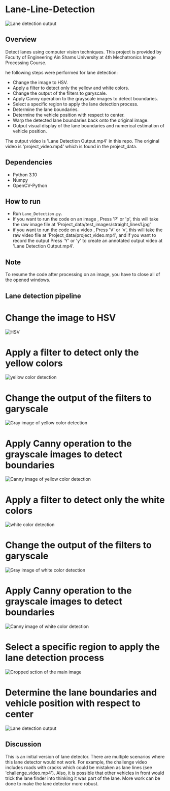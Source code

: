 # Lane-Line-Detection
![Lane detection output](https://user-images.githubusercontent.com/68200593/165641851-3e0d67db-66d9-4aff-aa86-96fb17bc7e6f.JPG)
## Overview
Detect lanes using computer vision techniques. This project is provided by Faculty of Engineering Ain Shams University at 4th Mechatronics Image Processing Course.

he following steps were performed for lane detection:

* Change the image to HSV.
* Apply a filter to detect only the yellow and white colors.
* Change the output of the filters to garyscale.
* Apply Canny operation to the grayscale images to detect boundaries.
* Select a specific region to apply the lane detection process.
* Determine the lane boundaries.
* Determine the vehicle position with respect to center.
* Warp the detected lane boundaries back onto the original image.
* Output visual display of the lane boundaries and numerical estimation of vehicle position.

The output video is 'Lane Detection Output.mp4' in this repo. The original video is 'project_video.mp4' which is found in the project_data.

## Dependencies
* Python 3.10
* Numpy
* OpenCV-Python

## How to run
* Run `Lane_Detection.py`.
* If you want to run the code on an image , Press 'P' or 'p', this will take the raw image file at 'Project_data/test_images/straight_lines1.jpg'
* if you want to run the code on a video , Press 'V' or 'v', this will take the raw video file at 'Project_data/project_video.mp4', and if you want to record the output Press 'Y' or 'y' to create an annotated output video at 'Lane Detection Output.mp4'.

## Note
To resume the code after processing on an image, you have to close all of the opened windows.

## Lane detection pipeline

# Change the image to HSV
![HSV](https://user-images.githubusercontent.com/68200593/165647444-579f462b-d9ac-435b-8871-b5f891cae8a2.JPG)

# Apply a filter to detect only the yellow colors
![yellow color detection](https://user-images.githubusercontent.com/68200593/165647487-7edebb8d-1677-4edc-87ec-edd6c69d14d3.JPG)

# Change the output of the filters to garyscale
![Gray image of yellow color detection](https://user-images.githubusercontent.com/68200593/165647584-574c66bc-eb58-40df-9d90-bd37426c72c3.JPG)

# Apply Canny operation to the grayscale images to detect boundaries
![Canny image of yellow color detection](https://user-images.githubusercontent.com/68200593/165647642-f285c7e3-afc8-4ae6-b427-6d3b5b44dddf.JPG)

# Apply a filter to detect only the white colors
![white color detection](https://user-images.githubusercontent.com/68200593/165647708-1134f7d2-202d-46a9-b4f7-82baa4c710e0.JPG)

# Change the output of the filters to garyscale
![Gray image of white color detection](https://user-images.githubusercontent.com/68200593/165647745-3ccbede6-09f1-4322-a2a6-13755ec0db3f.JPG)

# Apply Canny operation to the grayscale images to detect boundaries
![Canny image of white color detection](https://user-images.githubusercontent.com/68200593/165647767-cfc0da7c-eaa9-4229-9d1b-6135bd9e96b1.JPG)

# Select a specific region to apply the lane detection process
![Cropped sction of the main image](https://user-images.githubusercontent.com/68200593/165647806-d9826fc7-43c5-4964-928a-bf41aefe4df2.JPG)

# Determine the lane boundaries and vehicle position with respect to center
![Lane detection output](https://user-images.githubusercontent.com/68200593/165647885-20f24a70-9f71-4234-8c66-fad44ed82940.JPG)

## Discussion
This is an initial version of lane detector. There are multiple scenarios where this lane detector would not work. For example, the challenge video includes roads with cracks which could be mistaken as lane lines (see 'challenge_video.mp4'). Also, it is possible that other vehicles in front would trick the lane finder into thinking it was part of the lane. More work can be done to make the lane detector more robust.
